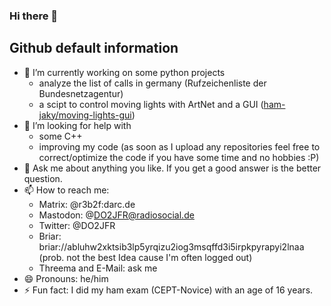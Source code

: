 ### Hi there 👋

## Github default information

- 🔭 I’m currently working on some python projects
  - analyze the list of calls in germany (Rufzeichenliste der Bundesnetzagentur)
  - a scipt to control moving lights with ArtNet and a GUI ([ham-jaky/moving-lights-gui](https://github.com/ham-jaky/moving-lights-gui))
- 🤔 I’m looking for help with
  - some C++
  - improving my code (as soon as I upload any repositories feel free to correct/optimize the code if you have some time and no hobbies :P)
- 💬 Ask me about anything you like. If you get a good answer is the better question.
- 📫 How to reach me:
  - Matrix: @r3b2f:darc.de
  - Mastodon: @DO2JFR@radiosocial.de
  - Twitter: @DO2JFR
  - Briar: briar://abluhw2xktsib3lp5yrqizu2iog3msqffd3i5irpkpyrapyi2lnaa (prob. not the best Idea cause I'm often logged out)
  - Threema and E-Mail: ask me
- 😄 Pronouns: he/him
- ⚡ Fun fact: I did my ham exam (CEPT-Novice) with an age of 16 years.

<!--
**ham-jaky/ham-jaky** is a ✨ _special_ ✨ repository because its `README.md` (this file) appears on your GitHub profile.

Here are some ideas to get you started:

- 🔭 I’m currently working on ...
- 🌱 I’m currently learning ...
- 👯 I’m looking to collaborate on ...
- 🤔 I’m looking for help with ...
- 💬 Ask me about ...
- 📫 How to reach me: ...
- 😄 Pronouns: ...
- ⚡ Fun fact: ...
-->
